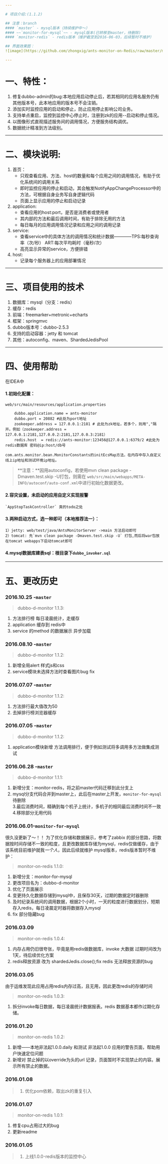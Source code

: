 ```yaml
---

# 项目介绍:(1.1.2)

## 注意：branch
#### `master` - mysql版本（持续维护中～）
#### ~~`monitor-for-mysql`~~ - mysql版本(已转移至master，待删除)
#### `monitor-redis` - redis版本（维护截至到2016-06-03，后续暂时不维护）

## 界面效果图：
![image](https://github.com/zhongxig/ants-monitor-on-Redis/raw/master/monitor-dashboard.png)

---
```


# 一、特性：
1. 修复dubbo-admin的bug:本地应用启动停止后，若其相同的应用名服务仍有其他版本号，此本地应用的版本号不会注销。
2. 添加实时监控应用的启动和停止，防止应用停止影响公司业务。
3. 支持单点重启，监控到监控中心停止时，注册到zk的应用--启动和停止情况。
4. 以图像形式直观描述服务间的调用情况，方便服务结构调优。
5. 数据统计精准到方法级别。

---

# 二、模块说明:
1. 首页：
	* 只观查看应用、方法、host的数量和每个应用之间的调用情况，有助于优化系统间的调用关系
	* 即时监控应用的停止和启动，其会触发NotifyAppChangeProcessor中的方法，可根据自身业务写自身逻辑代码
	* 页面上显示应用的停止和启动记录
2. application:
	* 查看应用的host:port，是否是消费者或使用者
	* 其内部的方法和最后调用时间，有助于排除无用的方法
	* 每日每月的应用调用情况记录和应用之间的调用记录
3. service:
	* 查看service中的具体方法的调用情况和统计数据————TPS:每秒查询率（次/秒） ART:每次平均耗时（毫秒/次）
	* 高亮显示异常的service，方便排错
4. host:
	* 记录每个服务器上的应用部署情况

---

# 三、项目使用的技术

1. 数据库：mysql（分支：redis）
2. 缓存：redis
2. 前端：freemarker+metronic+echarts
3. 框架：springmvc
4. dubbo版本号：dubbo-2.5.3
5. 支持的启动容器：jetty 和 tomcat
6. 其他：autoconfig、maven、ShardedJedisPool

---

# 四、使用帮助
在IDEA中
#### 1.初始化配置：
    web/src/main/resources/application.properties

		dubbo.application.name = ants-monitor
		dubbo.port = 20882 #此处为port地址
		zookeeper.address = 127.0.0.1:2181 # 此处为zk地址，若多个，则用","隔开。例如（zookeeper.address = 127.0.0.1:2181,127.0.0.2:2181,127.0.0.3:2181）
		redis.host  = redis://ants-monitor:123456@127.0.0.1:6379/2 #此处为redis数据库 密码@ip:host/db号

	com.ants.monitor.bean.MonitorConstants的initEcsMap方法，在内存中存入自定义线上ip地址和测试环境ip地址。

> **注意：**因用autoconfig，若使用mvn clean package -Dmaven.test.skip -U打包，则需在 `web/src/main/webapps/META-INFO/autoconf/auto-conf.xml`中进行初始化数据更改。

#### 2.容灾设置，未启动的应用自定义实现报警
    `AppStopTaskController` 类的todo之处
    
#### 3.两种启动方式，选一种即可（本地推荐法一）：
    1）jetty: web/test/java/AntsMonitorServer ->main 方法启动即可
    2）tomcat: 先`mvn clean package -Dmaven.test.skip -U` 打包,而后将war包放在tomcat webapps下启动tomcat即可

#### 4.mysql数据库建表sql：根目录下`dubbo_invoker.sql`

---

# 五、更改历史
### 2016.10.25 -`master`
> dubbo-d-monitor 1.1.3:<br>
1. 方法排行榜 每日凌晨统计，走缓存<br>
2. application 缓存到 redis中<br>
3. service 的method 的数据展示 异步加载<br>

### 2016.08.10 -`master`
> dubbo-d-monitor 1.1.2:<br>
1. 新增全局alert 样式js和css<br>
2. service模块未选择方法时查看图片bug fix<br>

### 2016.07.07 -`master`
> dubbo-d-monitor 1.1.2:<br>
1. 方法排行最大值改为50<br>
2. 去掉排行榜浏览器缓存<br>

### 2016.07.05 -`master`
> dubbo-d-monitor 1.1.2:<br>
1. application模块新增 方法调用排行，便于例如测试将多调用多方法做集成测试<br>

### 2016.06.28 -`master`
> dubbo-d-monitor 1.1.1:<br>
1. 新增分支：monitor-redis，将之前master代码迁移到此分支上<br>
2. mysql分支代码合并到master上，此后在master上开发，`monitor-for-mysql`待删除<br>
3.最后消费时间，精确到每个机子上统计，多机子的相同最后消费时间不一致<br>
4.移除部分无用代码<br>

### 2016.06.01-`monitor-for-mysql`
很久没更新了～！！ 为了优化存储和数据展示，参考了zabbix 的部分思路，将数据按时间存储不一致的粒度，且更改数据库存储为mysql，redis仅做缓存，由于该系统目前维护就我*一个人*，因此后续就维护 mysql版本，redis版本暂时不维护：
> monitor-on-redis 1.1.0:<br>
1. 新增分支：monitor-for-mysql<br>
2. 更改项目名为：dubbo-d-monitor<br>
3. 优化了页面展示<br>
4. 变更持久化数据存储到mysql中，且保存30天，过期的数据定时器删除<br>
5. 及时纪录系统间的调用数据，根据2个小时，一天的粒度进行数据划分，短期存入redis，每日凌晨定时器将数据存入mysql<br>
6. fix 部分隐藏bug<br>


### 2016.03.09
> monitor-on-redis 1.0.4:<br>
1. 内存占用仍旧很夸张，毕竟是用redis做数据库，invoke 大数据 过期时间改为1天，待后续优化方案<br>
2. redis释放资源 改为 shardedJedis.close();fix redis 无法释放资源的bug<br>


### 2016.03.05
由于运维发现此应用占用redis内存过高，且无用，因此更改redis的存储时间<br>
> monitor-on-redis 1.0.3:<br>
1. 拆分invoke每日数据，每日凌晨统计数据报表。redis 数据基本都作过期化存储。<br>

### 2016.01.20
> monitor-on-redis 1.0.2:<br>
1. 新增——本地非法起1.0.0.daily 和测试 非法起1.0.0 应用的警告页面，帮助用户快速定位问题<br>
2. 新增对 禁止掉的以override为头的url 记录，页面暂时不实现禁止的内容。展示所有禁止的数据。<br>

### 2016.01.08
> 1. 优化pom依赖，取出zk的重复引入<br>

### 2016.01.07
> monitor-on-redis 1.0.1:<br>
1. 修复cpu占用过大的bug<br>
2. 更新readme<br>

### 2016.01.05
> 1. 上线1.0.0-redis版本的监控中心<br>


